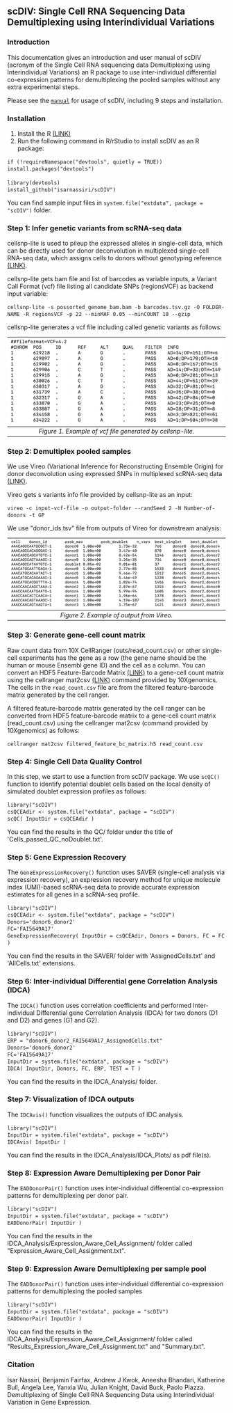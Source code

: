 ## **scDIV: Single Cell RNA Sequencing Data Demultiplexing using Interindividual Variations**

### Introduction 
This documentation gives an introduction and user manual of scDIV (acronym of the Single Cell RNA sequencing data Demultiplexing using Interindividual Variations) an R package to use inter-individual differential co-expression patterns for demultiplexing the pooled samples without any extra experimental steps. 

Please see the [`manual`](https://isarnassiri.github.io/scDIV/) for usage of scDIV, including 9 steps and installation.
<br />

### Installation
1. Install the R [(LINK)](https://cran.r-project.org/)
2. Run the following command in R/rStudio to install scDIV as an R package:

```{r,eval=FALSE}
if (!requireNamespace("devtools", quietly = TRUE)) install.packages("devtools")
    
library(devtools)
install_github("isarnassiri/scDIV")
```

You can find sample input files in `system.file("extdata", package = "scDIV")` folder.

### Step 1: Infer genetic variants from scRNA-seq data 
cellsnp-lite is used to pileup the expressed alleles in single-cell data, which can be directly used for donor deconvolution in multiplexed single-cell RNA-seq data, which assigns cells to donors without genotyping reference [(LINK)](https://github.com/single-cell-genetics/cellsnp-lite). 

cellsnp-lite gets bam file and list of barcodes as variable inputs, a Variant Call Format (vcf) file listing all candidate SNPs (regionsVCF) as backend input variable:

```{r,eval=FALSE}
cellsnp-lite -s possorted_genome_bam.bam -b barcodes.tsv.gz -O FOLDER-NAME -R regionsVCF -p 22 --minMAF 0.05 --minCOUNT 10 --gzip 
```

cellsnp-lite generates a vcf file including called genetic variants as follows:

| ![Figure 1](/cellsnp-lite.png) | 
|:--:| 
| *Figure 1. Example of vcf file generated by cellsnp-lite.* |

### Step 2: Demultiplex pooled samples 
We use Vireo (Variational Inference for Reconstructing Ensemble Origin) for donor deconvolution using expressed SNPs in multiplexed scRNA-seq data [(LINK)](https://vireosnp.readthedocs.io/en/latest/).

Vireo gets s variants info file provided by cellsnp-lite as an input: 

```{r,eval=FALSE}
vireo -c input-vcf-file -o output-folder --randSeed 2 -N Number-of-donors -t GP  
```

We use "donor_ids.tsv" file from outputs of Vireo for downstream analysis:

| ![Figure 2](/vireo.png) | 
|:--:| 
| *Figure 2. Example of output from Vireo.* |

### Step 3: Generate gene-cell count matrix
Raw count data from 10X CellRanger (outs/read_count.csv) or other single-cell experiments has the gene as a row (the gene name should be the human or mouse Ensembl gene ID) and the cell as a column. You can convert an HDF5 Feature-Barcode Matrix [(LINK)](https://support.10xgenomics.com/single-cell-gene-expression/software/pipelines/latest/advanced/h5_matrices) to a gene-cell count matrix using the cellranger mat2csv [(LINK)](https://support.10xgenomics.com/single-cell-gene-expression/software/pipelines/latest/output/matrices#mat2csv) command provided by 10Xgenomics. The cells in the `read_count.csv` file are from the filtered feature-barcode matrix generated by the cell ranger.

A filtered feature-barcode matrix generated by the cell ranger can be converted from HDF5 feature-barcode matrix to a gene-cell count matrix (read_count.csv) using the cellranger mat2csv (command provided by 10Xgenomics) as follows:

```{r,eval=FALSE}
cellranger mat2csv filtered_feature_bc_matrix.h5 read_count.csv
```

### Step 4: Single Cell Data Quality Control
In this step, we start to use a function from scDIV package. We use `scQC()` function to identify potential doublet cells based on the local density of simulated doublet expression profiles as follows:

```{r,eval=FALSE}
library("scDIV")
csQCEAdir <- system.file("extdata", package = "scDIV")
scQC( InputDir = csQCEAdir ) 
```
You can find the results in the QC/ folder under the title of 'Cells_passed_QC_noDoublet.txt'.

### Step 5: Gene Expression Recovery
The `GeneExpressionRecovery()` function uses SAVER (single-cell analysis via expression recovery), an expression recovery method for unique molecule index (UMI)-based scRNA-seq data to provide accurate expression estimates for all genes in a scRNA-seq profile.

```{r,eval=FALSE}
library("scDIV")
csQCEAdir <- system.file("extdata", package = "scDIV")
Donors='donor6_donor2'
FC='FAI5649A17'
GeneExpressionRecovery( InputDir = csQCEAdir, Donors = Donors, FC = FC )
```

You can find the results in the SAVER/ folder with 'AssignedCells.txt' and 'AllCells.txt' extensions.

### Step 6: Inter-individual Differential gene Correlation Analysis (IDCA)
The `IDCA()` function uses correlation coefficients and performed Inter-individual Differential gene Correlation Analysis (IDCA) for two donors (D1 and D2) and genes (G1 and G2).

```{r,eval=FALSE}
library("scDIV")
ERP = "donor6_donor2_FAI5649A17_AssignedCells.txt"
Donors='donor6_donor2'
FC='FAI5649A17'
InputDir = system.file("extdata", package = "scDIV")
IDCA( InputDir, Donors, FC, ERP, TEST = T )
```

You can find the results in the IDCA_Analysis/ folder.

### Step 7: Visualization of IDCA outputs
The `IDCAvis()` function visualizes the outputs of IDC analysis.

```{r,eval=FALSE}
library("scDIV")
InputDir = system.file("extdata", package = "scDIV")
IDCAvis( InputDir )
```

You can find the results in the IDCA_Analysis/IDCA_Plots/ as pdf file(s).


### Step 8: Expression Aware Demultiplexing per Donor Pair
The `EADDonorPair()` function uses inter-individual differential co-expression patterns for demultiplexing per donor pair.

```{r,eval=FALSE}
library("scDIV")
InputDir = system.file("extdata", package = "scDIV")
EADDonorPair( InputDir )
```

You can find the results in the IDCA_Analysis/Expression_Aware_Cell_Assignment/ folder called "Expression_Aware_Cell_Assignment.txt".

### Step 9: Expression Aware Demultiplexing per sample pool
The `EADDonorPair()` function uses inter-individual differential co-expression patterns for demultiplexing the pooled samples

```{r,eval=FALSE}
library("scDIV")
InputDir = system.file("extdata", package = "scDIV")
EADDonorPair( InputDir )
```

You can find the results in the IDCA_Analysis/Expression_Aware_Cell_Assignment/ folder called "Results_Expression_Aware_Cell_Assignment.txt" and "Summary.txt".

### Citation
Isar Nassiri, Benjamin Fairfax, Andrew J Kwok, Aneesha Bhandari, Katherine Bull, Angela Lee, Yanxia Wu, Julian Knight, David Buck, Paolo Piazza. Demultiplexing of Single Cell RNA Sequencing Data using Interindividual Variation in Gene Expression. 
